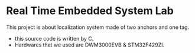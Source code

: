 # Real Time Embedded System Lab <br>
This project is about localization system made of two anchors and one tag.<br>
  * this source code is written by C.<br>
  * Hardwares that we used are DWM3000EVB & STM32F429ZI.<br>
  
